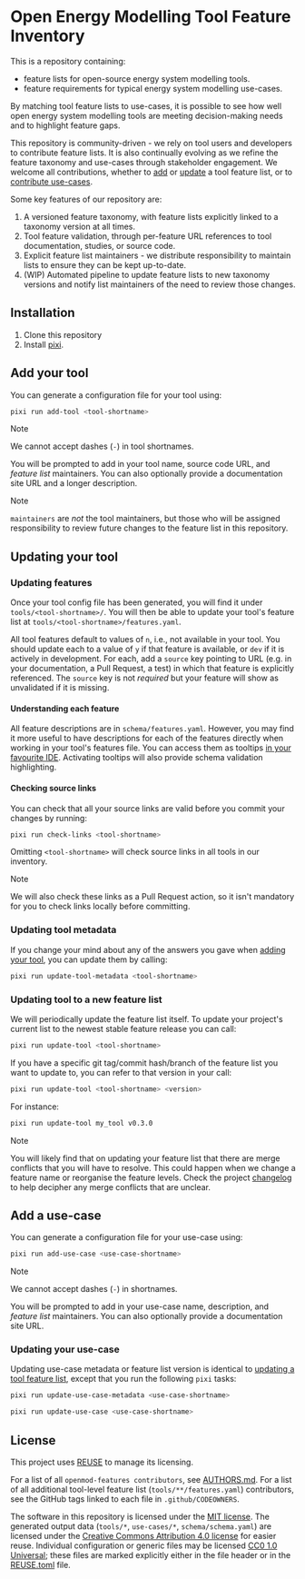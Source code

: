 <!--
SPDX-FileCopyrightText: openmod-features contributors

SPDX-License-Identifier: MIT
-->

# Open Energy Modelling Tool Feature Inventory

This is a repository containing:

- feature lists for open-source energy system modelling tools.
- feature requirements for typical energy system modelling use-cases.

By matching tool feature lists to use-cases, it is possible to see how well open energy system modelling tools are meeting decision-making needs and to highlight feature gaps.

This repository is community-driven - we rely on tool users and developers to contribute feature lists.
It is also continually evolving as we refine the feature taxonomy and use-cases through stakeholder engagement.
We welcome all contributions, whether to [add](#add-your-tool) or [update](#updating-your-tool) a tool feature list, or to [contribute use-cases](#add-a-use-case).

Some key features of our repository are:

1. A versioned feature taxonomy, with feature lists explicitly linked to a taxonomy version at all times.
1. Tool feature validation, through per-feature URL references to tool documentation, studies, or source code.
1. Explicit feature list maintainers - we distribute responsibility to maintain lists to ensure they can be kept up-to-date.
1. (WIP) Automated pipeline to update feature lists to new taxonomy versions and notify list maintainers of the need to review those changes.

## Installation

1. Clone this repository
1. Install [pixi](https://pixi.sh/latest/).

## Add your tool

You can generate a configuration file for your tool using:

```sh
pixi run add-tool <tool-shortname>
```

>[!NOTE]
>We cannot accept dashes (`-`) in tool shortnames.

You will be prompted to add in your tool name, source code URL, and _feature list_ maintainers.
You can also optionally provide a documentation site URL and a longer description.

>[!NOTE]
>`maintainers` are _not_ the tool maintainers, but those who will be assigned responsibility to review future changes to the feature list in this repository.

## Updating your tool

### Updating features

Once your tool config file has been generated, you will find it under `tools/<tool-shortname>/`.
You will then be able to update your tool's feature list at `tools/<tool-shortname>/features.yaml`.

All tool features default to values of `n`, i.e., not available in your tool.
You should update each to a value of `y` if that feature is available, or `dev` if it is actively in development.
For each, add a `source` key pointing to URL (e.g. in your documentation, a Pull Request, a test) in which that feature is explicitly referenced.
The `source` key is not _required_ but your feature will show as unvalidated if it is missing.

#### Understanding each feature

All feature descriptions are in `schema/features.yaml`.
However, you may find it more useful to have descriptions for each of the features directly when working in your tool's features file.
You can access them as tooltips [in your favourite IDE](https://github.com/redhat-developer/yaml-language-server?tab=readme-ov-file#clients).
Activating tooltips will also provide schema validation highlighting.

#### Checking source links

You can check that all your source links are valid before you commit your changes by running:

```sh
pixi run check-links <tool-shortname>
```

Omitting `<tool-shortname>` will check source links in all tools in our inventory.

>[!NOTE]
>We will also check these links as a Pull Request action, so it isn't mandatory for you to check links locally before committing.

### Updating tool metadata

If you change your mind about any of the answers you gave when [adding your tool](#add-your-tool), you can update them by calling:

```sh
pixi run update-tool-metadata <tool-shortname>
```

### Updating tool to a new feature list

We will periodically update the feature list itself.
To update your project's current list to the newest stable feature release you can call:

```sh
pixi run update-tool <tool-shortname>
```

If you have a specific git tag/commit hash/branch of the feature list you want to update to, you can refer to that version in your call:

```sh
pixi run update-tool <tool-shortname> <version>
```

For instance:

```sh
pixi run update-tool my_tool v0.3.0
```

>[!NOTE]
>You will likely find that on updating your feature list that there are merge conflicts that you will have to resolve.
>This could happen when we change a feature name or reorganise the feature levels.
>Check the project [changelog](./CHANGELOG.md) to help decipher any merge conflicts that are unclear.

## Add a use-case

You can generate a configuration file for your use-case using:

```sh
pixi run add-use-case <use-case-shortname>
```

>[!NOTE]
>We cannot accept dashes (`-`) in shortnames.

You will be prompted to add in your use-case name, description, and _feature list_ maintainers.
You can also optionally provide a documentation site URL.

### Updating your use-case

Updating use-case metadata or feature list version is identical to [updating a tool feature list](#updating-your-tool), except that you run the following `pixi` tasks:

```sh
pixi run update-use-case-metadata <use-case-shortname>
```

```sh
pixi run update-use-case <use-case-shortname>
```

## License

This project uses [REUSE](https://reuse.software/) to manage its licensing.

For a list of all `openmod-features contributors`, see [AUTHORS.md](AUTHORS.md).
For a list of all additional tool-level feature list (`tools/**/features.yaml`) contributors, see the GitHub tags linked to each file in `.github/CODEOWNERS`.

The software in this repository is licensed under the [MIT license](LICENSES/MIT.txt).
The generated output data (`tools/*`, `use-cases/*`, `schema/schema.yaml`) are licensed under the [Creative Commons Attribution 4.0 license](LICENSES/CC-BY-4.0.txt) for easier reuse.
Individual configuration or generic files may be licensed [CC0 1.0 Universal](LICENSES/CC0-1.0.txt); these files are marked explicitly either in the file header or in the [REUSE.toml](REUSE.toml) file.

